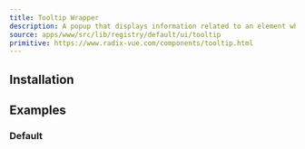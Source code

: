 ```yaml
---
title: Tooltip Wrapper
description: A popup that displays information related to an element when the element receives keyboard focus or the mouse hovers over it.
source: apps/www/src/lib/registry/default/ui/tooltip
primitive: https://www.radix-vue.com/components/tooltip.html
---
```


<ComponentPreview name="TooltipWrapperDemo" />

## Installation

<TabPreview name="CLI">
<template #CLI>

```bash
npx shadcn-vue@latest add wrapper-tooltip
```

</template>
<template #Manual>

<Steps>

### Create new component (ex: `@/components/ui/tooltip/TooltipWrapper.vue`) and copy and paste the following code into your project

```vue
<script setup lang="ts">
import { TooltipProvider, type TooltipProviderProps } from 'radix-vue'

import { Tooltip, TooltipContent, TooltipTrigger } from '.'

export interface TooltipProps extends TooltipProviderProps {
  content: string
  side?: 'top' | 'right' | 'bottom' | 'left'
}
const props = defineProps<TooltipProps>()
</script>

<template>
  <TooltipProvider v-bind="props">
    <Tooltip>
      <TooltipTrigger as-child>
        <slot />
      </TooltipTrigger>
      <TooltipContent :side="side">
        <slot name="content" :content="content">
          <p>{{ content }}</p>
        </slot>
      </TooltipContent>
    </Tooltip>
  </TooltipProvider>
</template>
```

### Import and use that new component into project

```vue
<script setup lang="ts">
import TooltipWrapper from '@/components/ui/tooltip/TooltipWrapper'
import Button from '@/components/ui/button/Button'
</script>

<template>
  <TooltipWrapper content="You can add components to your app using the cli.">
    <Button>Show tooltip</Button>
  </TooltipWrapper>
</template>
```
</Steps>

</template>
</TabPreview>

## Examples

### Default

<ComponentPreview name="TooltipWrapperDemo"  />
